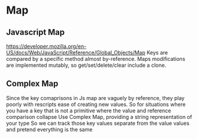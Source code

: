 # Map
## Javascript Map 
https://developer.mozilla.org/en-US/docs/Web/JavaScript/Reference/Global_Objects/Map
Keys are compared by a specific method almost by-reference.
Maps modifications are implemented mutably, so get/set/delete/clear include a clone.
## Complex Map
Since the key comaprisons in Js map are vaguely by reference, 
they play poorly with rescripts ease of creating new values.
So for situations where you have a key that is not a primitive
where the value and reference comparison collapse
Use Complex Map, providing a string representation of your type
So we can track those key values separate from the value values
and pretend everything is the same

